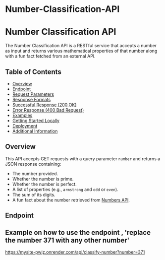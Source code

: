 # Number-Classification-API
# Number Classification API

The Number Classification API is a RESTful service that accepts a number as input and returns various mathematical properties of that number along with a fun fact fetched from an external API.

## Table of Contents

- [Overview](#overview)
- [Endpoint](#endpoint)
- [Request Parameters](#request-parameters)
- [Response Formats](#response-formats)
- [Successful Response (200 OK)](#successful-response-200-ok)
- [Error Response (400 Bad Request)](#error-response-400-bad-request)
- [Examples](#examples)
- [Getting Started Locally](#getting-started-locally)
- [Deployment](#deployment)
- [Additional Information](#additional-information)

## Overview

This API accepts GET requests with a query parameter `number` and returns a JSON response containing:
- The number provided.
- Whether the number is prime.
- Whether the number is perfect.
- A list of properties (e.g., `armstrong` and `odd` or `even`).
- The sum of its digits.
- A fun fact about the number retrieved from [Numbers API](http://numbersapi.com/).

## Endpoint


## Example on how to use the endpoint , 'replace the number 371 with any other number'
https://mysite-pwjz.onrender.com/api/classify-number?number=371
